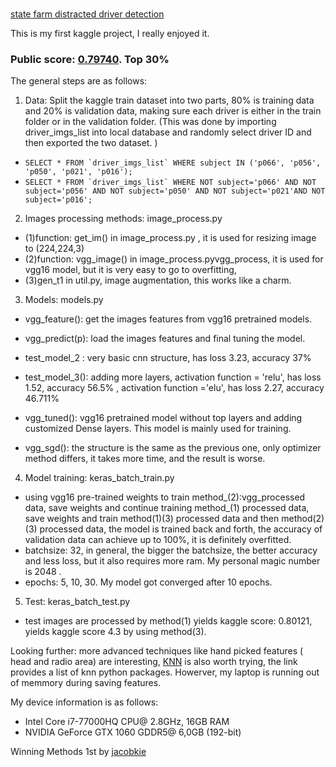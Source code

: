 # 
[state farm distracted driver detection](https://www.kaggle.com/c/state-farm-distracted-driver-detection)

This is my first kaggle project,  I really enjoyed it.

### Public score: [0.79740](https://github.com/18461271/state_farm_driver_distraction_detection/blob/master/state_farm.JPG). Top 30%


The general steps are as follows:

1. Data: Split the kaggle train dataset into two parts, 80% is training data and 20% is validation data, making sure each driver is either in the train folder or in the validation folder. (This was done by importing driver_imgs_list into local database and randomly select driver ID and then exported the two dataset. )


* ``` SELECT * FROM `driver_imgs_list` WHERE subject IN ('p066', 'p056', 'p050', 'p021', 'p016'); ```
* ```SELECT * FROM `driver_imgs_list` WHERE NOT subject='p066' AND NOT subject='p056' AND NOT subject='p050' AND NOT subject='p021'AND NOT subject='p016'; ```

2. Images processing methods:  image_process.py



* (1)function: get_im() in image_process.py , it is used for resizing image to (224,224,3)
* (2)function: vgg_image() in image_process.pyvgg_process, it is used for vgg16 model, but it is very easy to go to overfitting,
* (3)gen_t1 in util.py,  image augmentation, this works like a charm.

3. Models:  models.py



* vgg_feature(): get the images features from vgg16 pretrained models.
* vgg_predict(p): load the images features and final tuning the model.

* test_model_2 : very basic cnn structure, has loss 3.23, accuracy 37%
* test_model_3(): adding more layers, activation function = 'relu', has loss  1.52, accuracy 56.5% ,
                                      activation function ='elu',   has loss 2.27, accuracy 46.711%  
* vgg_tuned(): vgg16 pretrained model without top layers and adding customized Dense layers. This model is mainly used for training.
* vgg_sgd(): the structure is the same as the previous one, only optimizer method differs, it takes more time, and the result is worse.


4. Model training: keras_batch_train.py
* using vgg16 pre-trained weights to train method_(2):vgg_processed data, save weights and continue training method_(1) processed data, save weights and train method(1)(3) processed data and then method(2)(3) processed data, the model is trained back and forth, the accuracy of validation data can achieve up to 100%, it is definitely overfitted.
* batchsize: 32, in general, the bigger the batchsize, the better accuracy and less loss, but it also requires more ram. My personal magic number is 2048 .
* epochs: 5, 10, 30. My model got converged after 10 epochs.

5. Test: keras_batch_test.py

 * test images are  processed by method(1) yields kaggle score: 0.80121, yields kaggle score 4.3 by using method(3).

Looking further: more advanced techniques like hand picked features ( head and radio area) are interesting, [KNN](https://erikbern.com/2018/02/15/new-benchmarks-for-approximate-nearest-neighbors.html) is also worth trying, the link provides a list of knn python packages. Howerver, my laptop is running out of memmory during saving features.

My device information is as follows:
 * Intel Core i7-77000HQ CPU@ 2.8GHz, 16GB RAM
 * NVIDIA GeForce GTX 1060 GDDR5@ 6,0GB (192-bit)


Winning Methods
1st by [jacobkie](https://www.kaggle.com/c/state-farm-distracted-driver-detection/discussion/22906#131467)
